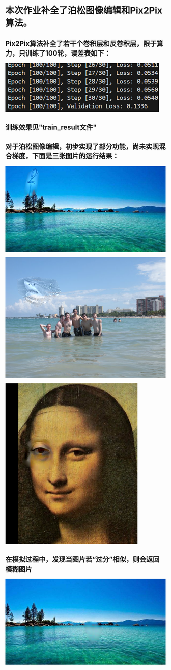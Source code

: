 # 本次作业补全了泊松图像编辑和Pix2Pix算法。
## Pix2Pix算法补全了若干个卷积层和反卷积层，限于算力，只训练了100轮，误差表如下：
![](Pix2Pix/the_lose.png 'the_lose')
## 训练效果见"train_result文件"

## 对于泊松图像编辑，初步实现了部分功能，尚未实现混合梯度，下面是三张图片的运行结果：
![](data_poission\equation\image.png 'eg1')

![](data_poission\water\image2.png 'eg2')

![](data_poission\monolisa\image3.png 'eg3')

## 在模拟过程中，发现当图片若“过分”相似，则会返回模糊图片
![](data_poission\equation\image1.png 'eg4')
